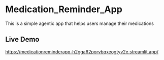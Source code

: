 # Medication_Reminder_App
This is a simple agentic app that helps users manage their medications
## Live Demo
https://medicationreminderapp-h2gga62porvbqxeogtyv2e.streamlit.app/
